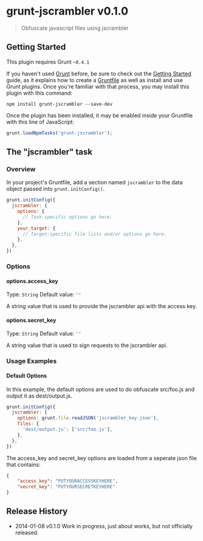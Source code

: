 # grunt-jscrambler v0.1.0

> Obfuscate javascript files using jscrambler

## Getting Started
This plugin requires Grunt `~0.4.1`

If you haven't used [Grunt](http://gruntjs.com/) before, be sure to check out the [Getting Started](http://gruntjs.com/getting-started) guide, as it explains how to create a [Gruntfile](http://gruntjs.com/sample-gruntfile) as well as install and use Grunt plugins. Once you're familiar with that process, you may install this plugin with this command:

```shell
npm install grunt-jscrambler --save-dev
```

Once the plugin has been installed, it may be enabled inside your Gruntfile with this line of JavaScript:

```js
grunt.loadNpmTasks('grunt-jscrambler');
```

## The "jscrambler" task

### Overview
In your project's Gruntfile, add a section named `jscrambler` to the data object passed into `grunt.initConfig()`.

```js
grunt.initConfig({
  jscrambler: {
    options: {
      // Task-specific options go here.
    },
    your_target: {
      // Target-specific file lists and/or options go here.
    },
  },
})
```

### Options

#### options.access_key
Type: `String`
Default value: `''`

A string value that is used to provide the jscrambler api with the access key.

#### options.secret_key
Type: `String`
Default value: `''`

A string value that is used to sign requests to the jscrambler api.

### Usage Examples

#### Default Options
In this example, the default options are used to do obfuscate src/foo.js and output it as dest/output.js.

```js
grunt.initConfig({
  jscrambler: {
    options: grunt.file.readJSON('jscrambler_key.json'),
    files: {
      'dest/output.js': ['src/foo.js'],
    },
  },
})
```
The access_key and secret_key options are loaded from a seperate json file that contains:

```json
{
    "access_key": "PUTYOURACCESSKEYHERE",
    "secret_key": "PUTYOURSECRETKEYHERE"
}
```

## Release History

 * 2014-01-08	v0.1.0	Work in progress, just about works, but not officially released.
